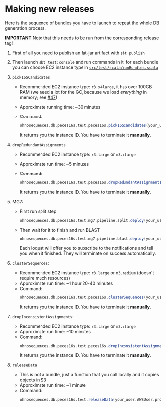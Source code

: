 # Making new releases

Here is the sequence of bundles you have to launch to repeat the whole DB generation process.

**IMPORTANT** Note that this needs to be run from the corresponding release tag!

1. First of all you need to publish an fat-jar artifact with `sbt publish`
2. Then launch `sbt test:console` and run commands in it; for each bundle you can choose EC2 instance type in [`src/test/scala/runBundles.scala`](src/test/scala/runBundles.scala)

3. `pick16SCandidates`
   - Recommended EC2 instance type: `r3.x4large`, it has over 100GB RAM (we need a lot for the GC, because we load _everything_ in memory; see [#47](https://github.com/ohnosequences/db.peces16s/issues/47))
   - Approximate running time: ~30 minutes
   - Command:

      ```scala
      ohnosequences.db.peces16s.test.peces16s.pick16SCandidates(your_user.AWSUser)
      ```
      It returns you the instance ID. You have to terminate it **manually**.

4. `dropRedundantAssignments`
   - Recommended EC2 instance type: `r3.large` or `m3.xlarge`
   - Approximate run time: ~5 minutes
   - Command:

     ```scala
     ohnosequences.db.peces16s.test.peces16s.dropRedundantAssignmentsAndGenerate(your_user.AWSUser)
     ```
     It returns you the instance ID. You have to terminate it **manually**.

5. MG7:
   - First run split step
      ```scala
      ohnosequences.db.peces16s.test.mg7.pipeline.split.deploy(your_user)
      ```

   - Then wait for it to finish and run BLAST
      ```scala
      ohnosequences.db.peces16s.test.mg7.pipeline.blast.deploy(your_user)
      ```

      Each loquat will offer you to subscribe to the notifications and tell you when it finished. They will terminate on success automatically.

6. `clusterSequences`:
   - Recommended EC2 instance type: `r3.large` or `m3.medium` (doesn't require much resources)
   - Approximate run time: ~1 hour 20-40 minutes
   - Command:  
      ```scala
      ohnosequences.db.peces16s.test.peces16s.clusterSequences(your_user.AWSUser)
      ```
      It returns you the instance ID. You have to terminate it  **manually**.

7. `dropInconsistentAssignments`:
   - Recommended EC2 instance type: `r3.large` or `m3.xlarge`
   - Approximate run time: ~10 minutes
   - Command:  
      ```scala
      ohnosequences.db.peces16s.test.peces16s.dropInconsistentAssignmentsAndGenerate(your_user.AWSUser)
      ```
      It returns you the instance ID. You have to terminate it  **manually**.

8. `releaseData`
   - This is not a bundle, just a function that you call locally and it copies objects in S3
   - Approximate run time: ~1 minute
   - Command:
      ```scala
      ohnosequences.db.peces16s.test.releaseData(your_user.AWSUser.profile)
      ```
